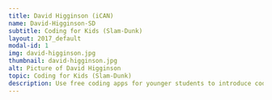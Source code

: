 ```yaml
---
title: David Higginson (iCAN)
name: David-Higginson-SD
subtitle: Coding for Kids (Slam-Dunk)
layout: 2017_default
modal-id: 1
img: david-higginson.jpg
thumbnail: david-higginson.jpg
alt: Picture of David Higginson
topic: Coding for Kids (Slam-Dunk)
description: Use free coding apps for younger students to introduce coding at your school. Coding allows you to introduce computational thinking which is the ability to communicate your thoughts in a structured and logical way. Coding provides more opportunities to think out of the box as there are nearly endless ways of coding and solving problems.
---
```

